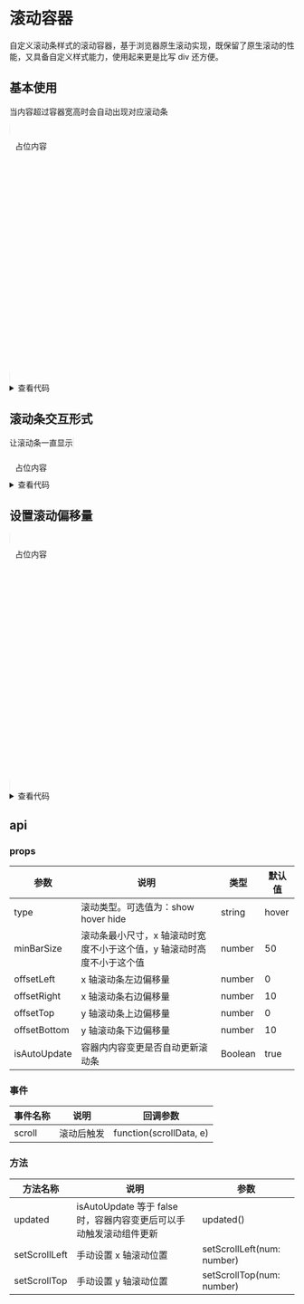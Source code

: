 # 滚动容器

自定义滚动条样式的滚动容器，基于浏览器原生滚动实现，既保留了原生滚动的性能，又具备自定义样式能力，使用起来更是比写 div 还方便。

## 基本使用

当内容超过容器宽高时会自动出现对应滚动条

<script setup>
  // 这个 demo1 重复了多次，复制修改的时候容易漏掉
  import scrollBar from '../../../src/components/scrollBar/index.vue'
</script>

<scrollBar style="border:solid #eee 1px;height:300px">
  <div style="width: 1500px;height: 400px;padding:10px">占位内容</div>
</scrollBar>

<details>
  <summary>查看代码</summary>

```vue{4}
<template>
  <scrollBar style="border:solid #eee 1px;height:300px">
    <div style="width: 1500px;height: 400px;padding:10px">占位内容</div>
  </scrollBar>
</template>

<script setup>
  import scrollBar from '../../src/components/scrollBar/index.vue'
</script>
```

</details>

## 滚动条交互形式

让滚动条一直显示
<scrollBar type="show" style="border:solid #eee 1px;height:200px">

  <div style="width: 1500px;padding:10px">占位内容</div>
</scrollBar>

<details>
  <summary>查看代码</summary>

```vue{4}
<template>
  <scrollBar type="show" style="border:solid #eee 1px;height:200px">
    <div style="width: 1500px;padding:10px">占位内容</div>
  </scrollBar>
</template>

<script setup>
  import scrollBar from '../../src/components/scrollBar/index.vue'
</script>
```

</details>

## 设置滚动偏移量

<scrollBar type="show" :offsetLeft="50" :offsetRight="50" :offsetTop="50" :offsetBottom="50" style="border:solid #eee 1px;height:300px">

  <div style="width: 1500px;height: 400px;padding:10px">
    占位内容
    <div style="text-align: right;">占位内容</div>
  </div>
</scrollBar>
<details>
  <summary>查看代码</summary>

```vue{4}
<template>
  <scrollBar type="show" :offsetLeft="50" :offsetRight="50" :offsetTop="50" :offsetBottom="50" style="border:solid #eee 1px;height:300px">
    <div style="width: 1500px;height: 400px;padding:10px">
      占位内容
      <div style="text-align: right;">占位内容</div>
    </div>
  </scrollBar>
</template>

<script setup>
  import scrollBar from '../../src/components/scrollBar/index.vue'
</script>
```

</details>

## api

### props

| 参数         | 说明                                                                   | 类型    | 默认值 |
| ------------ | ---------------------------------------------------------------------- | ------- | ------ |
| type         | 滚动类型。可选值为：show hover hide                                    | string  | hover  |
| minBarSize   | 滚动条最小尺寸，x 轴滚动时宽度不小于这个值，y 轴滚动时高度不小于这个值 | number  | 50     |
| offsetLeft   | x 轴滚动条左边偏移量                                                   | number  | 0      |
| offsetRight  | x 轴滚动条右边偏移量                                                   | number  | 10     |
| offsetTop    | y 轴滚动条上边偏移量                                                   | number  | 0      |
| offsetBottom | y 轴滚动条下边偏移量                                                   | number  | 10     |
| isAutoUpdate | 容器内内容变更是否自动更新滚动条                                       | Boolean | true   |

### 事件

| 事件名称 | 说明       | 回调参数                |
| -------- | ---------- | ----------------------- |
| scroll   | 滚动后触发 | function(scrollData, e) |

### 方法

| 方法名称      | 说明                                                               | 参数                       |
| ------------- | ------------------------------------------------------------------ | -------------------------- |
| updated       | isAutoUpdate 等于 false 时，容器内容变更后可以手动触发滚动组件更新 | updated()                  |
| setScrollLeft | 手动设置 x 轴滚动位置                                              | setScrollLeft(num: number) |
| setScrollTop  | 手动设置 y 轴滚动位置                                              | setScrollTop(num: number)  |
